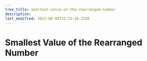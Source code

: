 ```yaml
---
tree_title: smallest-value-of-the-rearranged-number
description: 
last_modified: 2022-06-09T21:23:28.2328
---
```


# Smallest Value of the Rearranged Number
